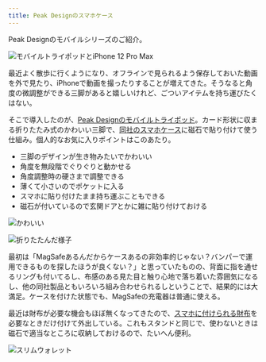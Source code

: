 ```yaml
---
title: Peak Designのスマホケース
---
```

Peak Designのモバイルシリーズのご紹介。

![](https://lh3.googleusercontent.com/NRspIDzca6ZT1xMfC7nTRe7GPnqWtB7DCAJ9vJFeH-vVK7KgArfSh51yEjehRB5qhdRCz8vig4LHb8YzifTELfbo8qsR1gqty5CcwJJiCHaJEtPBDbF0KdDnWJPlYTYr71r8fS-TaruUDgwQkcUlhQ "モバイルトライポッドとiPhone 12 Pro Max")

最近よく散歩に行くようになり、オフラインで見られるよう保存しておいた動画を外で見たり、iPhoneで動画を撮ったりすることが増えてきた。そうなると角度の微調整ができる三脚があると嬉しいけれど、ごついアイテムを持ち運びたくはない。

そこで導入したのが、[Peak Designのモバイルトライポッド](https://www.amazon.co.jp/dp/B09FRZPLL3)。カード形状に収まる折りたたみ式のかわいい三脚で、[同社のスマホケース](https://www.amazon.co.jp/dp/B09FP3HP7Z?)に磁石で貼り付けて使う仕組み。個人的なお気に入りポイントはこのあたり。

*   三脚のデザインが生き物みたいでかわいい
*   角度を無段階でぐりぐりと動かせる
*   角度調整時の硬さまで調整できる
*   薄くて小さいのでポケットに入る
*   スマホに貼り付けたまま持ち運ぶこともできる
*   磁石が付いているので玄関ドアとかに雑に貼り付けておける

![](https://lh5.googleusercontent.com/MTa_sBF0-xZAuKR8nNGRWKBXVvVBE1gttzkatkTXIZY5vC9EIWpVK540lRd8xlOtCyREB-wUwKdDaAVxjvhf1UilMpcOrZuBPWron5woe47qgys8nnYoeAWb2aiQIWcQb9LCn-1WwLAPCxiyLb3RLA "かわいい")

![](https://lh3.googleusercontent.com/_E_y-Jyhx4oUmiLQdCV_NhCAbrPk6zogydR2L-xD3aloc7WVhxp6DOUsA2BpnT4LFABOElk_MYO25cbzN5ju7-sPjMhD2QmFqd8eglh4OOGLRJtRVCboharJCyS7ddUgNyLeW30BRF9vRJMWxKNEzA "折りたたんだ様子")

最初は「MagSafeあるんだからケースあるの非効率的じゃない？バンパーで運用できるものを探したほうが良くない？」と思っていたものの、背面に指を通せるリングも付いてるし、布感のある見た目と触り心地で落ち着いた雰囲気になるし、他の同社製品ともいろいろ組み合わせられるしということで、結果的には大満足。ケースを付けた状態でも、MagSafeの充電器は普通に使える。

最近は財布が必要な機会もほぼ無くなってきたので、[スマホに付けられる財布](https://www.amazon.co.jp/dp/B09FSGW671)を必要なときだけ付けて外出している。これもスタンドと同じで、使わないときは磁石で適当なところに収納しておけるので、たいへん便利。

![](https://lh5.googleusercontent.com/Dz63orDtjiUIqquJMV6J5xXOebKswW1VRapDKxX5xckHQ8p7ePAFnuJuJZMk02NZwwxhGsT_Jtkzf-vbhxh_jOxr-0JJ6uWLRQdhkKBUHDBfTvXpzSTLHC1pOkh1hmEq9tr_uJz2_VsyWH0oVo7PNg "スリムウォレット")
